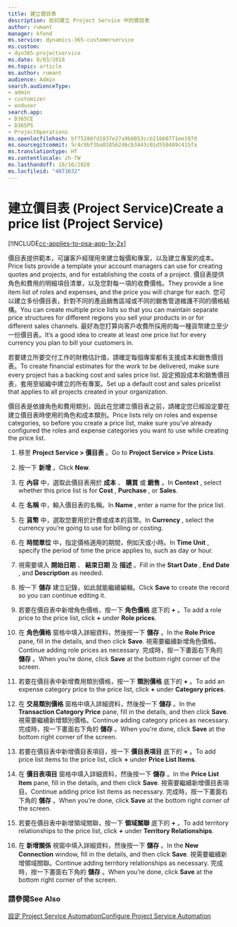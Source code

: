 ```yaml
---
title: 建立價目表
description: 如何建立 Project Service 中的價目表
author: rumant
manager: kfend
ms.service: dynamics-365-customerservice
ms.custom:
- dyn365-projectservice
ms.date: 8/03/2018
ms.topic: article
ms.author: rumant
audience: Admin
search.audienceType:
- admin
- customizer
- enduser
search.app:
- D365CE
- D365PS
- ProjectOperations
ms.openlocfilehash: bf75286fd1837e27a9b6053ccb21b60771ee197d
ms.sourcegitcommit: 5c4c9bf3ba018562d6cb3443c01d550489c415fa
ms.translationtype: HT
ms.contentlocale: zh-TW
ms.lasthandoff: 10/16/2020
ms.locfileid: "4073032"
---
```

# <a name="create-a-price-list-project-service"></a><span data-ttu-id="aaa44-103">建立價目表 (Project Service)</span><span class="sxs-lookup"><span data-stu-id="aaa44-103">Create a price list (Project Service)</span></span>

[!INCLUDE[cc-applies-to-psa-app-1x-2x](../includes/cc-applies-to-psa-app-1x-2x.md)]

<span data-ttu-id="aaa44-104">價目表提供範本，可讓客戶經理用來建立報價和專案，以及建立專案的成本。</span><span class="sxs-lookup"><span data-stu-id="aaa44-104">Price lists provide a template your account managers can use for creating quotes and projects, and for establishing the costs of a project.</span></span> <span data-ttu-id="aaa44-105">價目表提供角色和費用的明細項目清單，以及您對每一項的收費價格。</span><span class="sxs-lookup"><span data-stu-id="aaa44-105">They provide a line item list of roles and expenses, and the price you will charge for each.</span></span> <span data-ttu-id="aaa44-106">您可以建立多份價目表，針對不同的產品銷售區域或不同的銷售管道維護不同的價格結構。</span><span class="sxs-lookup"><span data-stu-id="aaa44-106">You can create multiple price lists so that you can maintain separate price structures for different regions you sell your products in or for different sales channels.</span></span> <span data-ttu-id="aaa44-107">最好為您打算向客戶收費所採用的每一種貨幣建立至少一份價目表。</span><span class="sxs-lookup"><span data-stu-id="aaa44-107">It’s a good idea to create at least one price list for every currency you plan to bill your customers in.</span></span>  
  
<span data-ttu-id="aaa44-108">若要建立所要交付工作的財務估計值，請確定每個專案都有支援成本和銷售價目表。</span><span class="sxs-lookup"><span data-stu-id="aaa44-108">To create financial estimates for the work to be delivered, make sure every project has a backing cost and sales price list.</span></span> <span data-ttu-id="aaa44-109">設定預設成本和銷售價目表，套用至組織中建立的所有專案。</span><span class="sxs-lookup"><span data-stu-id="aaa44-109">Set up a default cost and sales pricelist that applies to all projects created in your organization.</span></span>  
  
<span data-ttu-id="aaa44-110">價目表是依據角色和費用類別，因此在您建立價目表之前，請確定您已經設定要在建立價目表時使用的角色和成本類別。</span><span class="sxs-lookup"><span data-stu-id="aaa44-110">Price lists rely on roles and expense categories, so before you create a price list, make sure you’ve already configured the roles and expense categories you want to use while creating the price list.</span></span>  
  
1.  <span data-ttu-id="aaa44-111">移至 **Project Service > 價目表** 。</span><span class="sxs-lookup"><span data-stu-id="aaa44-111">Go to **Project Service > Price Lists**.</span></span>  
  
2.  <span data-ttu-id="aaa44-112">按一下 **新增** 。</span><span class="sxs-lookup"><span data-stu-id="aaa44-112">Click **New**.</span></span>  
  
3.  <span data-ttu-id="aaa44-113">在 **內容** 中，選取此價目表用於 **成本** 、 **購買** 或 **銷售** 。</span><span class="sxs-lookup"><span data-stu-id="aaa44-113">In **Context** , select whether this price list is for **Cost** , **Purchase** , or **Sales**.</span></span>  
  
4.  <span data-ttu-id="aaa44-114">在 **名稱** 中，輸入價目表的名稱。</span><span class="sxs-lookup"><span data-stu-id="aaa44-114">In **Name** , enter a name for the price list.</span></span>  
  
5.  <span data-ttu-id="aaa44-115">在 **貨幣** 中，選取您要用於計費或成本的貨幣。</span><span class="sxs-lookup"><span data-stu-id="aaa44-115">In **Currency** , select the currency you’re going to use for billing or costing.</span></span>  
  
6.  <span data-ttu-id="aaa44-116">在 **時間單位** 中，指定價格適用的期間，例如天或小時。</span><span class="sxs-lookup"><span data-stu-id="aaa44-116">In **Time Unit** , specify the period of time the price applies to, such as day or hour.</span></span>  
  
7.  <span data-ttu-id="aaa44-117">視需要填入 **開始日期** 、 **結束日期** 及 **描述** 。</span><span class="sxs-lookup"><span data-stu-id="aaa44-117">Fill in the **Start Date** , **End Date** , and **Description** as needed.</span></span>  
  
8.  <span data-ttu-id="aaa44-118">按一下 **儲存** 建立記錄，如此就能繼續編輯。</span><span class="sxs-lookup"><span data-stu-id="aaa44-118">Click **Save** to create the record so you can continue editing it.</span></span>  
  
9. <span data-ttu-id="aaa44-119">若要在價目表中新增角色價格，按一下 **角色價格** 底下的 **+** 。</span><span class="sxs-lookup"><span data-stu-id="aaa44-119">To add a role price to the price list, click **+** under **Role prices**.</span></span>  
  
10. <span data-ttu-id="aaa44-120">在 **角色價格** 窗格中填入詳細資料，然後按一下 **儲存** 。</span><span class="sxs-lookup"><span data-stu-id="aaa44-120">In the **Role Price** pane, fill in the details, and then click **Save**.</span></span> <span data-ttu-id="aaa44-121">視需要繼續新增角色價格。</span><span class="sxs-lookup"><span data-stu-id="aaa44-121">Continue adding role prices as necessary.</span></span> <span data-ttu-id="aaa44-122">完成時，按一下畫面右下角的 **儲存** 。</span><span class="sxs-lookup"><span data-stu-id="aaa44-122">When you’re done, click **Save** at the bottom right corner of the screen.</span></span>  
  
11. <span data-ttu-id="aaa44-123">若要在價目表中新增費用類別價格，按一下 **類別價格** 底下的 **+** 。</span><span class="sxs-lookup"><span data-stu-id="aaa44-123">To add an expense category price to the price list, click **+** under **Category prices**.</span></span>  
  
12. <span data-ttu-id="aaa44-124">在 **交易類別價格** 窗格中填入詳細資料，然後按一下 **儲存** 。</span><span class="sxs-lookup"><span data-stu-id="aaa44-124">In the **Transaction Category Price** pane, fill in the details, and then click **Save**.</span></span> <span data-ttu-id="aaa44-125">視需要繼續新增類別價格。</span><span class="sxs-lookup"><span data-stu-id="aaa44-125">Continue adding category prices as necessary.</span></span> <span data-ttu-id="aaa44-126">完成時，按一下畫面右下角的 **儲存** 。</span><span class="sxs-lookup"><span data-stu-id="aaa44-126">When you’re done, click **Save** at the bottom right corner of the screen.</span></span>  
  
13. <span data-ttu-id="aaa44-127">若要在價目表中新增價目表項目，按一下 **價目表項目** 底下的 **+** 。</span><span class="sxs-lookup"><span data-stu-id="aaa44-127">To add price list items to the price list, click **+** under **Price List Items**.</span></span>  
  
14. <span data-ttu-id="aaa44-128">在 **價目表項目** 窗格中填入詳細資料，然後按一下 **儲存** 。</span><span class="sxs-lookup"><span data-stu-id="aaa44-128">In the **Price List Item** pane, fill in the details, and then click **Save**.</span></span> <span data-ttu-id="aaa44-129">視需要繼續新增價目表項目。</span><span class="sxs-lookup"><span data-stu-id="aaa44-129">Continue adding price list items as necessary.</span></span> <span data-ttu-id="aaa44-130">完成時，按一下畫面右下角的 **儲存** 。</span><span class="sxs-lookup"><span data-stu-id="aaa44-130">When you’re done, click **Save** at the bottom right corner of the screen.</span></span>  
  
15. <span data-ttu-id="aaa44-131">若要在價目表中新增領域關聯，按一下 **領域關聯** 底下的 **+** 。</span><span class="sxs-lookup"><span data-stu-id="aaa44-131">To add territory relationships to the price list, click **+** under **Territory Relationships**.</span></span>  
  
16. <span data-ttu-id="aaa44-132">在 **新增關係** 視窗中填入詳細資料，然後按一下 **儲存** 。</span><span class="sxs-lookup"><span data-stu-id="aaa44-132">In the **New Connection** window, fill in the details, and then click **Save**.</span></span> <span data-ttu-id="aaa44-133">視需要繼續新增領域關聯。</span><span class="sxs-lookup"><span data-stu-id="aaa44-133">Continue adding territory relationships as necessary.</span></span> <span data-ttu-id="aaa44-134">完成時，按一下畫面右下角的 **儲存** 。</span><span class="sxs-lookup"><span data-stu-id="aaa44-134">When you’re done, click **Save** at the bottom right corner of the screen.</span></span>  
  
### <a name="see-also"></a><span data-ttu-id="aaa44-135">請參閱</span><span class="sxs-lookup"><span data-stu-id="aaa44-135">See Also</span></span>  
 [<span data-ttu-id="aaa44-136">設定 Project Service Automation</span><span class="sxs-lookup"><span data-stu-id="aaa44-136">Configure Project Service Automation</span></span>](../psa/configure.md)
